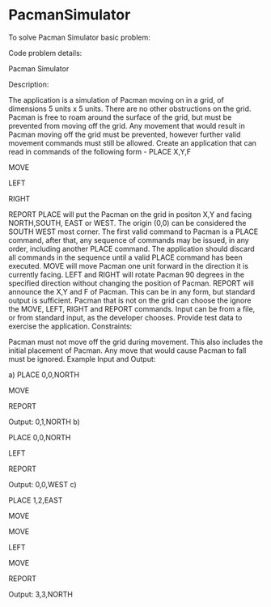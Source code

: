 # PacmanSimulator
To solve Pacman Simulator basic problem:

Code problem details:

Pacman Simulator

Description:

The application is a simulation of Pacman moving on in a grid, of dimensions 5 units x 5 units.
There are no other obstructions on the grid.
Pacman is free to roam around the surface of the grid, but must be prevented from moving off the grid. Any movement that would result in Pacman moving off the grid must be prevented, however further valid movement commands must still be allowed.
Create an application that can read in commands of the following form -
PLACE X,Y,F

MOVE

LEFT

RIGHT

REPORT
PLACE will put the Pacman on the grid in positon X,Y and facing NORTH,SOUTH, EAST or WEST.
The origin (0,0) can be considered the SOUTH WEST most corner.
The first valid command to Pacman is a PLACE command, after that, any sequence of commands may be issued, in any order, including another PLACE command. The application should discard all commands in the sequence until a valid PLACE command has been executed.
MOVE will move Pacman one unit forward in the direction it is currently facing.
LEFT and RIGHT will rotate Pacman 90 degrees in the specified direction without changing the position of Pacman.
REPORT will announce the X,Y and F of Pacman. This can be in any form, but standard output is sufficient.
Pacman that is not on the grid can choose the ignore the MOVE, LEFT, RIGHT and REPORT commands.
Input can be from a file, or from standard input, as the developer chooses.
Provide test data to exercise the application.
Constraints:

Pacman must not move off the grid during movement. This also includes the initial placement of Pacman.
Any move that would cause Pacman to fall must be ignored.
Example Input and Output:

a)
PLACE 0,0,NORTH

MOVE

REPORT

Output: 0,1,NORTH
b)

PLACE 0,0,NORTH

LEFT

REPORT

Output: 0,0,WEST
c)

PLACE 1,2,EAST

MOVE

MOVE

LEFT

MOVE

REPORT

Output: 3,3,NORTH

